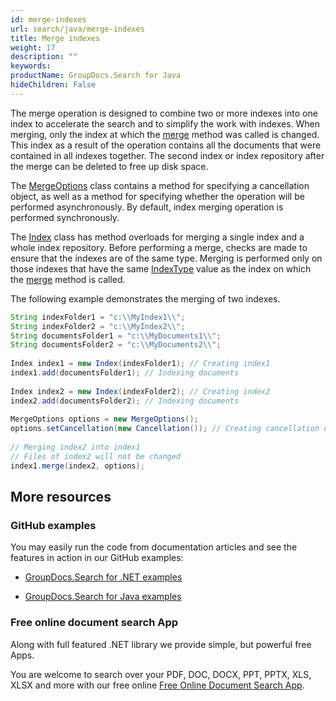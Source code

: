 ```yaml
---
id: merge-indexes
url: search/java/merge-indexes
title: Merge indexes
weight: 17
description: ""
keywords: 
productName: GroupDocs.Search for Java
hideChildren: False
---
```

The merge operation is designed to combine two or more indexes into one index to accelerate the search and to simplify the work with indexes. When merging, only the index at which the [merge](https://reference.groupdocs.com/search/java/com.groupdocs.search/Index#merge(com.groupdocs.search.Index,%20com.groupdocs.search.options.MergeOptions)) method was called is changed. This index as a result of the operation contains all the documents that were contained in all indexes together. The second index or index repository after the merge can be deleted to free up disk space.

The [MergeOptions](https://reference.groupdocs.com/search/java/com.groupdocs.search.options/MergeOptions) class contains a method for specifying a cancellation object, as well as a method for specifying whether the operation will be performed asynchronously. By default, index merging operation is performed synchronously.

The [Index](https://reference.groupdocs.com/search/java/com.groupdocs.search/Index) class has method overloads for merging a single index and a whole index repository. Before performing a merge, checks are made to ensure that the indexes are of the same type. Merging is performed only on those indexes that have the same [IndexType](https://reference.groupdocs.com/search/java/com.groupdocs.search.options/IndexType) value as the index on which the [merge](https://reference.groupdocs.com/search/java/com.groupdocs.search/Index#merge(com.groupdocs.search.Index,%20com.groupdocs.search.options.MergeOptions)) method is called.

The following example demonstrates the merging of two indexes.

```java
String indexFolder1 = "c:\\MyIndex1\\";
String indexFolder2 = "c:\\MyIndex2\\";
String documentsFolder1 = "c:\\MyDocuments1\\";
String documentsFolder2 = "c:\\MyDocuments2\\";
 
Index index1 = new Index(indexFolder1); // Creating index1
index1.add(documentsFolder1); // Indexing documents
 
Index index2 = new Index(indexFolder2); // Creating index2
index2.add(documentsFolder2); // Indexing documents
 
MergeOptions options = new MergeOptions();
options.setCancellation(new Cancellation()); // Creating cancellation object to be able to cancel the oparation
 
// Merging index2 into index1
// Files of index2 will not be changed
index1.merge(index2, options);
```

## More resources

### GitHub examples

You may easily run the code from documentation articles and see the features in action in our GitHub examples:

*   [GroupDocs.Search for .NET examples](https://github.com/groupdocs-search/GroupDocs.Search-for-.NET)
    
*   [GroupDocs.Search for Java examples](https://github.com/groupdocs-search/GroupDocs.Search-for-Java)
    

### Free online document search App

Along with full featured .NET library we provide simple, but powerful free Apps.

You are welcome to search over your PDF, DOC, DOCX, PPT, PPTX, XLS, XLSX and more with our free online [Free Online Document Search App](https://products.groupdocs.app/search).

